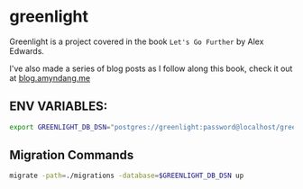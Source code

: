 # greenlight

Greenlight is a project covered in the book `Let's Go Further`
by Alex Edwards.

I've also made a series of blog posts as I follow along this book, check it out
at [blog.amyndang.me](https://blog.amyndang.me/series/learning%20the%20backend/)


## ENV VARIABLES:
```bash
export GREENLIGHT_DB_DSN="postgres://greenlight:password@localhost/greenlight"
```

## Migration Commands
```bash
migrate -path=./migrations -database=$GREENLIGHT_DB_DSN up
```

